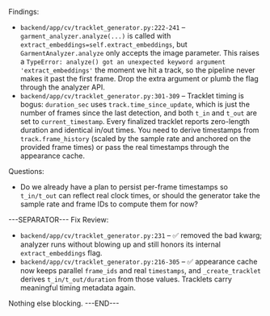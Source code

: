 Findings:
- `backend/app/cv/tracklet_generator.py:222-241` – `garment_analyzer.analyze(...)` is called with `extract_embeddings=self.extract_embeddings`, but `GarmentAnalyzer.analyze` only accepts the image parameter. This raises a `TypeError: analyze() got an unexpected keyword argument 'extract_embeddings'` the moment we hit a track, so the pipeline never makes it past the first frame. Drop the extra argument or plumb the flag through the analyzer API.
- `backend/app/cv/tracklet_generator.py:301-309` – Tracklet timing is bogus: `duration_sec` uses `track.time_since_update`, which is just the number of frames since the last detection, and both `t_in` and `t_out` are set to `current_timestamp`. Every finalized tracklet reports zero-length duration and identical in/out times. You need to derive timestamps from `track.frame_history` (scaled by the sample rate and anchored on the provided frame times) or pass the real timestamps through the appearance cache.

Questions:
- Do we already have a plan to persist per-frame timestamps so `t_in/t_out` can reflect real clock times, or should the generator take the sample rate and frame IDs to compute them for now?

---SEPARATOR---
Fix Review:
- `backend/app/cv/tracklet_generator.py:231` – ✅ removed the bad kwarg; analyzer runs without blowing up and still honors its internal `extract_embeddings` flag.
- `backend/app/cv/tracklet_generator.py:216-305` – ✅ appearance cache now keeps parallel `frame_ids` and real `timestamps`, and `_create_tracklet` derives `t_in/t_out/duration` from those values. Tracklets carry meaningful timing metadata again.

Nothing else blocking.
---END---
